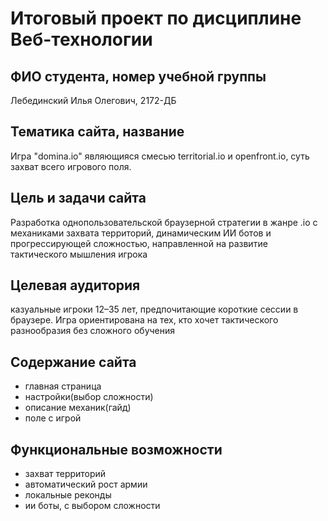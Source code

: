 # Итоговый проект по дисциплине Веб-технологии

## ФИО студента, номер учебной группы

Лебединский Илья Олегович, 2172-ДБ

## Тематика сайта, название

Игра "domina.io" являющияся смесью territorial.io и openfront.io, суть захват всего игрового поля.

## Цель и задачи сайта

Разработка однопользовательской браузерной стратегии в жанре .io с механиками захвата территорий, динамическим ИИ ботов и прогрессирующей сложностью, направленной на развитие тактического мышления игрока

## Целевая аудитория

казуальные игроки 12–35 лет, предпочитающие короткие сессии в браузере. Игра ориентирована на тех, кто хочет тактического разнообразия без сложного обучения

## Содержание сайта

* главная страница
* настройки(выбор сложности)
* описание механик(гайд)
* поле с игрой

## Функциональные возможности

* захват территорий
* автоматический рост армии
* локальные реконды
* ии боты, с выбором сложности
